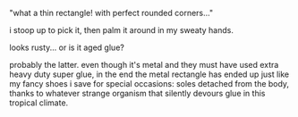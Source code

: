 "what a thin rectangle! with perfect rounded corners..." 

i stoop up to pick it, then palm it around in my sweaty hands.

looks rusty... or is it aged glue? 

probably the latter. even though it's metal and they must have used extra heavy duty super glue, in the end the metal rectangle has ended up just like my fancy shoes i save for special occasions: soles detached from the body, thanks to whatever strange organism that silently devours glue in this tropical climate.  

